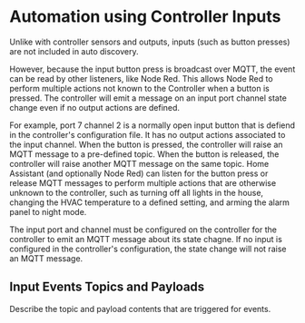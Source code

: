 # Automation using Controller Inputs

Unlike with controller sensors and outputs, inputs (such as button presses) are not included in auto discovery.

However, because the input button press is broadcast over MQTT, the event can be read by other listeners, like Node Red.  This allows Node Red to perform multiple actions not known to the Controller when a button is pressed.  The controller will emit a message on an input port channel state change even if no output actions are defined.

For example, port 7 channel 2 is a normally open input button that is defiend in the controller's configuration file.  It has no output actions associated to the input channel.  When the button is pressed, the controller will raise an MQTT message to a pre-defined topic.  When the button is released, the controller will raise another MQTT message on the same topic.  Home Assistant (and optionally Node Red) can listen for the button press or release MQTT messages to perform multiple actions that are otherwise unknown to the controller, such as turning off all lights in the house, changing the HVAC temperature to a defined setting, and arming the alarm panel to night mode.

The input port and channel must be configured on the controller for the controller to emit an MQTT message about its state chagne.  If no input is configured in the controller's configuration, the state change will not raise an MQTT message.

## Input Events Topics and Payloads

<Badge type="warning" text="TODO" />Describe the topic and payload contents that are triggered for events.